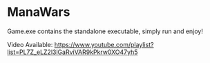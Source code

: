 # ManaWars

Game.exe contains the standalone executable, simply run and enjoy!

Video Available: https://www.youtube.com/playlist?list=PL7Z_eLZ2l3lGaRviVAR9kPkrw0XO47yh5
